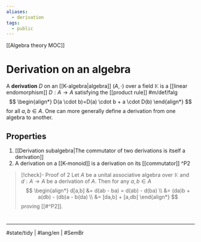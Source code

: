 ```yaml
---
aliases:
  - derivation
tags:
  - public
---
```

[[Algebra theory MOC]]
# Derivation on an algebra

A **derivation** $D$ on an [[K-algebra|algebra]] $(A, \cdot)$ over a field $\mathbb{K}$
is a [[linear endomorphism]] $D : A \to A$
satisfying the [[product rule]] #m/def/falg 
$$
\begin{align*}
D(a \cdot b)=D(a) \cdot b + a \cdot D(b)
\end{align*}
$$
for all $a,b \in A$.
One can more generally define a derivation from one algebra to another.

## Properties

1. [[Derivation subalgebra|The commutator of two derivations is itself a derivation]]
2. A derivation on a [[K-monoid]] is a derivation on its [[commutator]] ^P2

> [!check]- Proof of 2
> Let $A$ be a unital associative algebra over $\mathbb{K}$ and $d : A \to A$ be a derivation of $A$.
> Then for any $a, b \in A$
> $$
> \begin{align*}
> d[a,b] &= d(ab - ba) = d(ab) - d(ba) \\
> &= (da)b + a(db) - (db)a - b(da) \\
> &= [da,b] + [a,db]
> \end{align*}
> $$
> proving [[#^P2]]. <span class="QED"/>

#
---
#state/tidy | #lang/en | #SemBr
